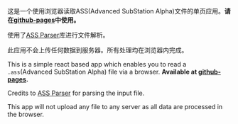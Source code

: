 这是一个使用浏览器读取ASS(Advanced SubStation Alpha)文件的单页应用。**请在[github-pages](https://ihkk.github.io/Web-ASSReader/)中使用。**

使用了[ASS Parser](https://github.com/eush77/ass-parser?tab=readme-ov-file)库进行文件解析。

此应用不会上传任何数据到服务器。所有处理均在浏览器内完成。



This is a simple react based app which enables you to read a `.ass`(Advanced SubStation Alpha) file via a browser. **Available at [github-pages](https://ihkk.github.io/Web-ASSReader/).**

Credits to [ASS Parser](https://github.com/eush77/ass-parser?tab=readme-ov-file) for parsing the input file.

This app will not upload any file to any server as all data are processed in the browser.